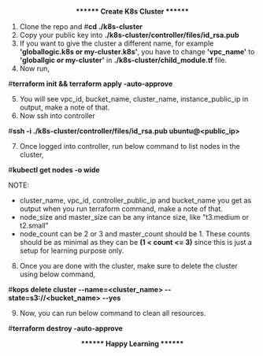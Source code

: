 <p align="center"><b>****** Create K8s Cluster ******</b></p>


1. Clone the repo and #**cd ./k8s-cluster**
2. Copy your public key into **./k8s-cluster/controller/files/id_rsa.pub**
3. If you want to give the cluster a different name, for example **'globallogic.k8s or my-cluster.k8s'**, you have to change **'vpc_name'** to **'globallgic or my-cluster'** in **./k8s-cluster/child_module.tf** file.
4. Now run,

#**terraform init && terraform apply -auto-approve**

5. You will see vpc_id, bucket_name, cluster_name, instance_public_ip in output, make a note of that.
6. Now ssh into controller 

#**ssh -i ./k8s-cluster/controller/files/id_rsa.pub ubuntu@<public_ip>**

7. Once logged into controller, run below command to list nodes in the cluster,

#**kubectl get nodes -o wide**

NOTE:
- cluster_name, vpc_id, controller_public_ip and bucket_name you get as output when you run terraform command, make a note of that.
- node_size and master_size can be any intance size, like "t3.medium or t2.small"
- node_count can be 2 or 3 and master_count should be 1. These counts should be as minimal as they can be **(1 < count <= 3)**  since this is just a setup for learning purpose only.

8. Once you are done with the cluster, make sure to delete the cluster using below command,

#**kops delete cluster --name=<cluster_name> --state=s3://<bucket_name> --yes**

9. Now, you can run below command to clean all resources.

#**terraform destroy -auto-approve**


<p align="center"><b>****** Happy Learning ******</b></p>
